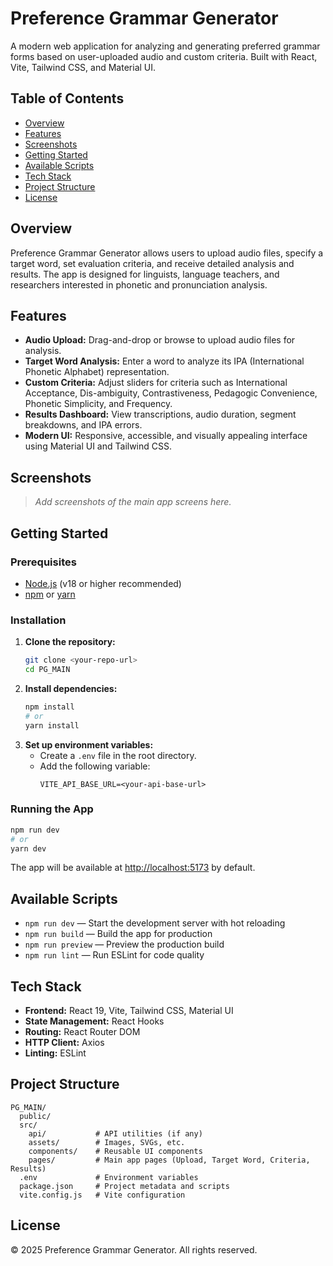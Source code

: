 # Preference Grammar Generator

A modern web application for analyzing and generating preferred grammar forms based on user-uploaded audio and custom criteria. Built with React, Vite, Tailwind CSS, and Material UI.

## Table of Contents

- [Overview](#overview)
- [Features](#features)
- [Screenshots](#screenshots)
- [Getting Started](#getting-started)
- [Available Scripts](#available-scripts)
- [Tech Stack](#tech-stack)
- [Project Structure](#project-structure)
- [License](#license)

## Overview

Preference Grammar Generator allows users to upload audio files, specify a target word, set evaluation criteria, and receive detailed analysis and results. The app is designed for linguists, language teachers, and researchers interested in phonetic and pronunciation analysis.

## Features

- **Audio Upload:** Drag-and-drop or browse to upload audio files for analysis.
- **Target Word Analysis:** Enter a word to analyze its IPA (International Phonetic Alphabet) representation.
- **Custom Criteria:** Adjust sliders for criteria such as International Acceptance, Dis-ambiguity, Contrastiveness, Pedagogic Convenience, Phonetic Simplicity, and Frequency.
- **Results Dashboard:** View transcriptions, audio duration, segment breakdowns, and IPA errors.
- **Modern UI:** Responsive, accessible, and visually appealing interface using Material UI and Tailwind CSS.

## Screenshots

> _Add screenshots of the main app screens here._

## Getting Started

### Prerequisites

- [Node.js](https://nodejs.org/) (v18 or higher recommended)
- [npm](https://www.npmjs.com/) or [yarn](https://yarnpkg.com/)

### Installation

1. **Clone the repository:**
   ```bash
   git clone <your-repo-url>
   cd PG_MAIN
   ```
2. **Install dependencies:**
   ```bash
   npm install
   # or
   yarn install
   ```
3. **Set up environment variables:**
   - Create a `.env` file in the root directory.
   - Add the following variable:
     ```env
     VITE_API_BASE_URL=<your-api-base-url>
     ```

### Running the App

```bash
npm run dev
# or
yarn dev
```

The app will be available at [http://localhost:5173](http://localhost:5173) by default.

## Available Scripts

- `npm run dev` — Start the development server with hot reloading
- `npm run build` — Build the app for production
- `npm run preview` — Preview the production build
- `npm run lint` — Run ESLint for code quality

## Tech Stack

- **Frontend:** React 19, Vite, Tailwind CSS, Material UI
- **State Management:** React Hooks
- **Routing:** React Router DOM
- **HTTP Client:** Axios
- **Linting:** ESLint

## Project Structure

```
PG_MAIN/
  public/
  src/
    api/           # API utilities (if any)
    assets/        # Images, SVGs, etc.
    components/    # Reusable UI components
    pages/         # Main app pages (Upload, Target Word, Criteria, Results)
  .env             # Environment variables
  package.json     # Project metadata and scripts
  vite.config.js   # Vite configuration
```

## License

© 2025 Preference Grammar Generator. All rights reserved.
